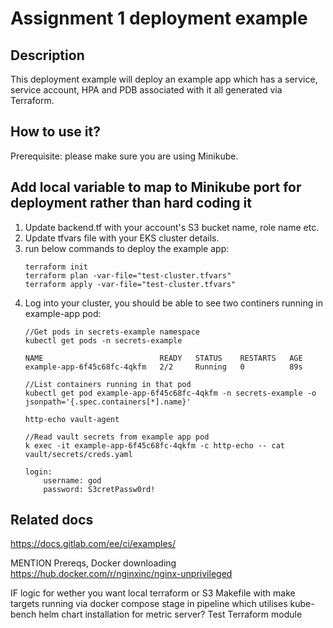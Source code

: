 # Assignment 1 deployment example
## Description

This deployment example will deploy an example app which has a service, service account, HPA and PDB associated with it all generated via Terraform.

## How to use it?
Prerequisite: please make sure you are using Minikube.
## Add local variable to map to Minikube port for deployment rather than hard coding it


1. Update backend.tf with your account's S3 bucket name, role name etc.
2. Update tfvars file with your EKS cluster details.
4. run below commands to deploy the example app:
    ```
    terraform init
    terraform plan -var-file="test-cluster.tfvars"
    terraform apply -var-file="test-cluster.tfvars"
    ```
5. Log into your cluster, you should be able to see two continers running in example-app pod:
    ```
    //Get pods in secrets-example namespace
    kubectl get pods -n secrets-example

    NAME                          READY   STATUS    RESTARTS   AGE
    example-app-6f45c68fc-4qkfm   2/2     Running   0          89s

    //List containers running in that pod
    kubectl get pod example-app-6f45c68fc-4qkfm -n secrets-example -o jsonpath='{.spec.containers[*].name}'

    http-echo vault-agent

    //Read vault secrets from example app pod
    k exec -it example-app-6f45c68fc-4qkfm -c http-echo -- cat vault/secrets/creds.yaml

    login:
        username: god
        password: S3cretPassw0rd!
    ```

## Related docs
https://docs.gitlab.com/ee/ci/examples/


MENTION
Prereqs, Docker
downloading https://hub.docker.com/r/nginxinc/nginx-unprivileged

IF logic for wether you want local terraform or S3
Makefile with make targets running via docker compose
stage in pipeline which utilises kube-bench
helm chart installation for metric server? Test
Terraform module
